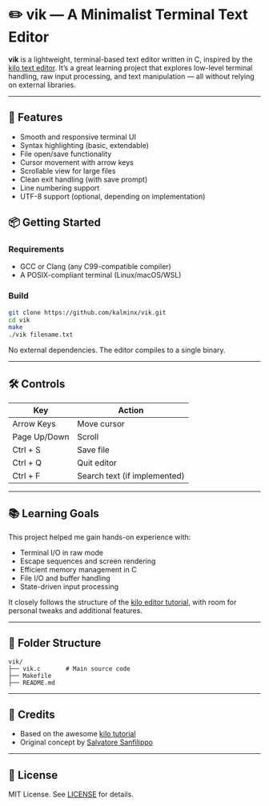 # ✏️ vik — A Minimalist Terminal Text Editor

**vik** is a lightweight, terminal-based text editor written in C, inspired by the [kilo text editor](https://viewsourcecode.org/snaptoken/kilo/). It’s a great learning project that explores low-level terminal handling, raw input processing, and text manipulation — all without relying on external libraries.

---

## 🚀 Features

* Smooth and responsive terminal UI
* Syntax highlighting (basic, extendable)
* File open/save functionality
* Cursor movement with arrow keys
* Scrollable view for large files
* Clean exit handling (with save prompt)
* Line numbering support
* UTF-8 support (optional, depending on implementation)


## 📦 Getting Started

### Requirements

* GCC or Clang (any C99-compatible compiler)
* A POSIX-compliant terminal (Linux/macOS/WSL)

### Build

```bash
git clone https://github.com/kalminx/vik.git
cd vik
make
./vik filename.txt
```

No external dependencies. The editor compiles to a single binary.

---

## 🛠 Controls

| Key          | Action                       |
| ------------ | ---------------------------- |
| Arrow Keys   | Move cursor                  |
| Page Up/Down | Scroll                       |
| Ctrl + S     | Save file                    |
| Ctrl + Q     | Quit editor                  |
| Ctrl + F     | Search text (if implemented) |

---

## 📚 Learning Goals

This project helped me gain hands-on experience with:

* Terminal I/O in raw mode
* Escape sequences and screen rendering
* Efficient memory management in C
* File I/O and buffer handling
* State-driven input processing

It closely follows the structure of the [kilo editor tutorial](https://viewsourcecode.org/snaptoken/kilo/), with room for personal tweaks and additional features.

---

## 📁 Folder Structure

```
vik/
├── vik.c       # Main source code
├── Makefile
├── README.md
```

---

## 🧠 Credits

* Based on the awesome [kilo tutorial](https://viewsourcecode.org/snaptoken/kilo/)
* Original concept by [Salvatore Sanfilippo](https://github.com/antirez/kilo)

---

## 📜 License

MIT License. See [LICENSE](./LICENSE) for details.
